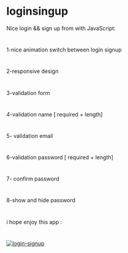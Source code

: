 # loginsingup
Nice login && sign up from with JavaScript:
#
1-nice animation switch between login signup
#
2-responsive design
#
3-validation form
#
4-validation name [ required + length]
#
5- validation email
#
6-validation password [ required + length]
#
7- confirm password
#
8-show and hide password
#
i hope enjoy this app :
#
[![login-signup](http://img.youtube.com/vi/fMqG3X5-imA/0.jpg)](http://www.youtube.com/watch?v=fMqG3X5-imA "login-signup")
